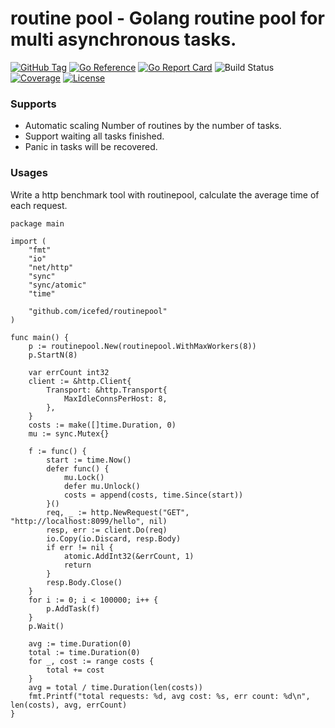 # routine pool - Golang routine pool for multi asynchronous tasks.

[![GitHub Tag](https://img.shields.io/github/v/tag/icefed/routinepool)](https://github.com/icefed/routinepool/tags)
[![Go Reference](https://pkg.go.dev/badge/github.com/icefed/routinepool.svg)](https://pkg.go.dev/github.com/icefed/routinepool)
[![Go Report Card](https://goreportcard.com/badge/github.com/icefed/routinepool)](https://goreportcard.com/report/github.com/icefed/routinepool)
![Build Status](https://github.com/icefed/routinepool/actions/workflows/test.yml/badge.svg)
[![Coverage](https://img.shields.io/codecov/c/github/icefed/routinepool)](https://codecov.io/gh/icefed/routinepool)
[![License](https://img.shields.io/github/license/icefed/routinepool)](./LICENSE)

### Supports
- Automatic scaling Number of routines by the number of tasks.
- Support waiting all tasks finished.
- Panic in tasks will be recovered.

### Usages

Write a http benchmark tool with routinepool, calculate the average time of each request.
```
package main

import (
	"fmt"
	"io"
	"net/http"
	"sync"
	"sync/atomic"
	"time"

	"github.com/icefed/routinepool"
)

func main() {
	p := routinepool.New(routinepool.WithMaxWorkers(8))
	p.StartN(8)

	var errCount int32
	client := &http.Client{
		Transport: &http.Transport{
			MaxIdleConnsPerHost: 8,
		},
	}
	costs := make([]time.Duration, 0)
	mu := sync.Mutex{}

	f := func() {
		start := time.Now()
		defer func() {
			mu.Lock()
			defer mu.Unlock()
			costs = append(costs, time.Since(start))
		}()
		req, _ := http.NewRequest("GET", "http://localhost:8099/hello", nil)
		resp, err := client.Do(req)
		io.Copy(io.Discard, resp.Body)
		if err != nil {
			atomic.AddInt32(&errCount, 1)
			return
		}
		resp.Body.Close()
	}
	for i := 0; i < 100000; i++ {
		p.AddTask(f)
	}
	p.Wait()

	avg := time.Duration(0)
	total := time.Duration(0)
	for _, cost := range costs {
		total += cost
	}
	avg = total / time.Duration(len(costs))
	fmt.Printf("total requests: %d, avg cost: %s, err count: %d\n", len(costs), avg, errCount)
}
```
